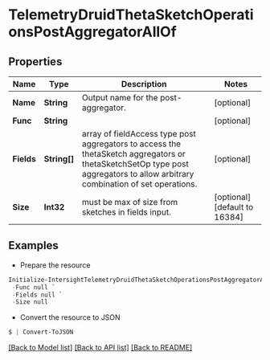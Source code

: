 # TelemetryDruidThetaSketchOperationsPostAggregatorAllOf
## Properties

Name | Type | Description | Notes
------------ | ------------- | ------------- | -------------
**Name** | **String** | Output name for the post-aggregator. | [optional] 
**Func** | **String** |  | [optional] 
**Fields** | **String[]** | array of fieldAccess type post aggregators to access the thetaSketch aggregators or thetaSketchSetOp type post aggregators to allow arbitrary combination of set operations. | [optional] 
**Size** | **Int32** | must be max of size from sketches in fields input. | [optional] [default to 16384]

## Examples

- Prepare the resource
```powershell
Initialize-IntersightTelemetryDruidThetaSketchOperationsPostAggregatorAllOf  -Name null `
 -Func null `
 -Fields null `
 -Size null
```

- Convert the resource to JSON
```powershell
$ | Convert-ToJSON
```

[[Back to Model list]](../README.md#documentation-for-models) [[Back to API list]](../README.md#documentation-for-api-endpoints) [[Back to README]](../README.md)

